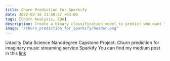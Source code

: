 ```yaml
---
title: Churn Prediction for Sparkify
date: 2022-02-16 11:58:47 +03:00
tags: [Churn Analysis, EDA]
description: Create a binary classification model to predict who want to churn based on user activities
image: "/churn_prediction_for_sparkify/header.png"
---
```


Udacity Data Science Nanodegree Capstone Project. Churn prediction for imaginary music streaming service Sparkify You can find my medium post in this [link](https://medium.com/@erten.ufuk/churn-prediction-for-sparkify-de092a5e14c0)